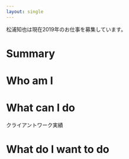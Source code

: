 ```yaml
---
layout: single
---
```


松浦知也は現在2019年のお仕事を募集しています。

# Summary



# Who am I



# What can I do

クライアントワーク実績

# What do I want to do
